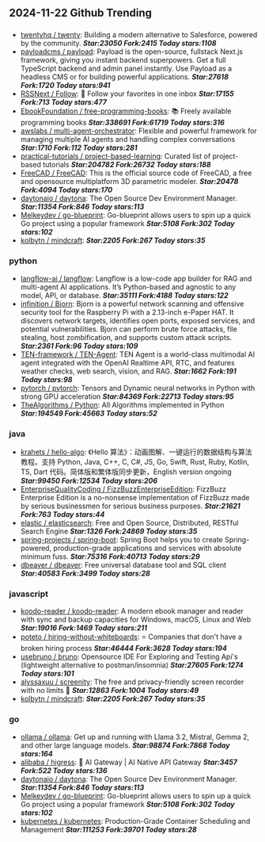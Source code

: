 ## 2024-11-22 Github Trending

### 
* [twentyhq / twenty](https://github.com/twentyhq/twenty): Building a modern alternative to Salesforce, powered by the community. ***Star:23050 Fork:2415 Today stars:1108***
* [payloadcms / payload](https://github.com/payloadcms/payload): Payload is the open-source, fullstack Next.js framework, giving you instant backend superpowers. Get a full TypeScript backend and admin panel instantly. Use Payload as a headless CMS or for building powerful applications. ***Star:27618 Fork:1720 Today stars:941***
* [RSSNext / Follow](https://github.com/RSSNext/Follow): 🧡 Follow your favorites in one inbox ***Star:17155 Fork:713 Today stars:477***
* [EbookFoundation / free-programming-books](https://github.com/EbookFoundation/free-programming-books): 📚 Freely available programming books ***Star:338691 Fork:61719 Today stars:316***
* [awslabs / multi-agent-orchestrator](https://github.com/awslabs/multi-agent-orchestrator): Flexible and powerful framework for managing multiple AI agents and handling complex conversations ***Star:1710 Fork:112 Today stars:281***
* [practical-tutorials / project-based-learning](https://github.com/practical-tutorials/project-based-learning): Curated list of project-based tutorials ***Star:204782 Fork:26732 Today stars:188***
* [FreeCAD / FreeCAD](https://github.com/FreeCAD/FreeCAD): This is the official source code of FreeCAD, a free and opensource multiplatform 3D parametric modeler. ***Star:20478 Fork:4094 Today stars:170***
* [daytonaio / daytona](https://github.com/daytonaio/daytona): The Open Source Dev Environment Manager. ***Star:11354 Fork:846 Today stars:113***
* [Melkeydev / go-blueprint](https://github.com/Melkeydev/go-blueprint): Go-blueprint allows users to spin up a quick Go project using a popular framework ***Star:5108 Fork:302 Today stars:102***
* [kolbytn / mindcraft](https://github.com/kolbytn/mindcraft):  ***Star:2205 Fork:267 Today stars:35***

### python
* [langflow-ai / langflow](https://github.com/langflow-ai/langflow): Langflow is a low-code app builder for RAG and multi-agent AI applications. It’s Python-based and agnostic to any model, API, or database. ***Star:35111 Fork:4188 Today stars:122***
* [infinition / Bjorn](https://github.com/infinition/Bjorn): Bjorn is a powerful network scanning and offensive security tool for the Raspberry Pi with a 2.13-inch e-Paper HAT. It discovers network targets, identifies open ports, exposed services, and potential vulnerabilities. Bjorn can perform brute force attacks, file stealing, host zombification, and supports custom attack scripts. ***Star:2361 Fork:96 Today stars:109***
* [TEN-framework / TEN-Agent](https://github.com/TEN-framework/TEN-Agent): TEN Agent is a world-class multimodal AI agent integrated with the OpenAI Realtime API, RTC, and features weather checks, web search, vision, and RAG. ***Star:1662 Fork:191 Today stars:98***
* [pytorch / pytorch](https://github.com/pytorch/pytorch): Tensors and Dynamic neural networks in Python with strong GPU acceleration ***Star:84369 Fork:22713 Today stars:95***
* [TheAlgorithms / Python](https://github.com/TheAlgorithms/Python): All Algorithms implemented in Python ***Star:194549 Fork:45663 Today stars:52***

### java
* [krahets / hello-algo](https://github.com/krahets/hello-algo): 《Hello 算法》：动画图解、一键运行的数据结构与算法教程。支持 Python, Java, C++, C, C#, JS, Go, Swift, Rust, Ruby, Kotlin, TS, Dart 代码。简体版和繁体版同步更新，English version ongoing ***Star:99450 Fork:12534 Today stars:206***
* [EnterpriseQualityCoding / FizzBuzzEnterpriseEdition](https://github.com/EnterpriseQualityCoding/FizzBuzzEnterpriseEdition): FizzBuzz Enterprise Edition is a no-nonsense implementation of FizzBuzz made by serious businessmen for serious business purposes. ***Star:21621 Fork:763 Today stars:44***
* [elastic / elasticsearch](https://github.com/elastic/elasticsearch): Free and Open Source, Distributed, RESTful Search Engine ***Star:1326 Fork:24869 Today stars:35***
* [spring-projects / spring-boot](https://github.com/spring-projects/spring-boot): Spring Boot helps you to create Spring-powered, production-grade applications and services with absolute minimum fuss. ***Star:75316 Fork:40713 Today stars:29***
* [dbeaver / dbeaver](https://github.com/dbeaver/dbeaver): Free universal database tool and SQL client ***Star:40583 Fork:3499 Today stars:28***

### javascript
* [koodo-reader / koodo-reader](https://github.com/koodo-reader/koodo-reader): A modern ebook manager and reader with sync and backup capacities for Windows, macOS, Linux and Web ***Star:19016 Fork:1469 Today stars:211***
* [poteto / hiring-without-whiteboards](https://github.com/poteto/hiring-without-whiteboards): ⭐️ Companies that don't have a broken hiring process ***Star:46444 Fork:3628 Today stars:194***
* [usebruno / bruno](https://github.com/usebruno/bruno): Opensource IDE For Exploring and Testing Api's (lightweight alternative to postman/insomnia) ***Star:27605 Fork:1274 Today stars:101***
* [alyssaxuu / screenity](https://github.com/alyssaxuu/screenity): The free and privacy-friendly screen recorder with no limits 🎥 ***Star:12863 Fork:1004 Today stars:49***
* [kolbytn / mindcraft](https://github.com/kolbytn/mindcraft):  ***Star:2205 Fork:267 Today stars:35***

### go
* [ollama / ollama](https://github.com/ollama/ollama): Get up and running with Llama 3.2, Mistral, Gemma 2, and other large language models. ***Star:98874 Fork:7868 Today stars:164***
* [alibaba / higress](https://github.com/alibaba/higress): 🤖 AI Gateway | AI Native API Gateway ***Star:3457 Fork:522 Today stars:136***
* [daytonaio / daytona](https://github.com/daytonaio/daytona): The Open Source Dev Environment Manager. ***Star:11354 Fork:846 Today stars:113***
* [Melkeydev / go-blueprint](https://github.com/Melkeydev/go-blueprint): Go-blueprint allows users to spin up a quick Go project using a popular framework ***Star:5108 Fork:302 Today stars:102***
* [kubernetes / kubernetes](https://github.com/kubernetes/kubernetes): Production-Grade Container Scheduling and Management ***Star:111253 Fork:39701 Today stars:28***
